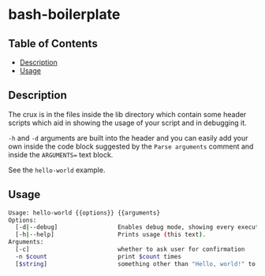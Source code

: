 # bash-boilerplate

## Table of Contents

- [Description](#description)
- [Usage](#usage)


## Description

The crux is in the files inside the lib directory which contain some header
scripts which aid in showing the usage of your script and in debugging it.

`-h` and `-d` arguments are built into the header and you can easily add your
own inside the code block suggested by the `Parse arguments` comment and inside
the `ARGUMENTS=` text block.

See the `hello-world` example.


## Usage

```bash
Usage: hello-world {{options}} {{arguments}
Options:
  [-d|--debug]                 Enables debug mode, showing every executed statement.
  [-h|--help]                  Prints usage (this text).
Arguments:
  [-c]                         whether to ask user for confirmation
  -n $count                    print $count times
  [$string]                    something other than "Hello, world!" to print
```
